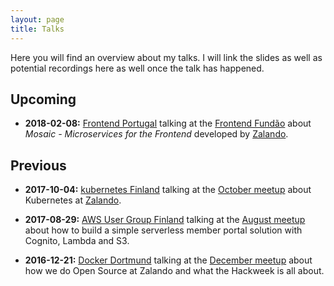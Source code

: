 ```yaml
---
layout: page
title: Talks
---
```


Here you will find an overview about my talks. I will link the slides as well as potential recordings here as well once 
the talk has happened. 

## Upcoming

* **2018-02-08:** [Frontend Portugal](https://www.meetup.com/frontend-portugal/) talking at the [Frontend Fundão](https://www.meetup.com/frontend-portugal/events/246965880/)
about *Mosaic - Microservices for the Frontend* developed by [Zalando](https://tech.zalando.com).

## Previous

* **2017-10-04:** [kubernetes Finland](https://www.meetup.com/Kubernetes-Finland/) talking at the [October meetup](https://www.meetup.com/Kubernetes-Finland/events/242096170/)
about Kubernetes at [Zalando](https://tech.zalando.com).

* **2017-08-29:** [AWS User Group Finland](https://www.meetup.com/awsfin/) talking at the [August meetup](https://www.meetup.com/awsfin/events/242350705/) about 
how to build a simple serverless member portal solution with Cognito, Lambda and S3.

* **2016-12-21:** [Docker Dortmund](https://www.meetup.com/Docker-Dortmund/) talking at the [December meetup](https://www.meetup.com/Docker-Dortmund/events/235733043/) about 
how we do Open Source at Zalando and what the Hackweek  is all about.
